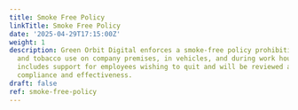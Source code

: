 ```yaml
---
title: Smoke Free Policy
linkTitle: Smoke Free Policy
date: '2025-04-29T17:15:00Z'
weight: 1
description: Green Orbit Digital enforces a smoke-free policy prohibiting smoking
  and tobacco use on company premises, in vehicles, and during work hours. The policy
  includes support for employees wishing to quit and will be reviewed annually for
  compliance and effectiveness.
draft: false
ref: smoke-free-policy
---
```


